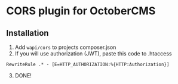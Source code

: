 # CORS plugin for OctoberCMS

## Installation
1. Add `wapi/cors` to projects composer.json
2. If you will use authorization (JWT), paste this code to .htaccess
```
RewriteRule .* - [E=HTTP_AUTHORIZATION:%{HTTP:Authorization}]
```
3. DONE!